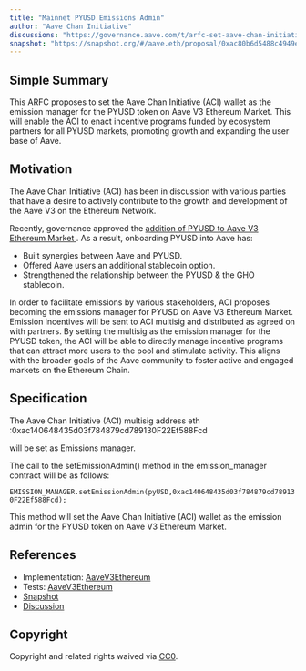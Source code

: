 ```yaml
---
title: "Mainnet PYUSD Emissions Admin"
author: "Aave Chan Initiative"
discussions: "https://governance.aave.com/t/arfc-set-aave-chan-initiative-as-emission-manager-for-pyusd-on-aave-v3-ethereum-market/16837"
snapshot: "https://snapshot.org/#/aave.eth/proposal/0xac80b6d5488c4949e30013d8ed88189ed48b64cb47580bee46921b28e3899bb7"
---
```


## Simple Summary

This ARFC proposes to set the Aave Chan Initiative (ACI) wallet as the emission manager for the PYUSD token on Aave V3 Ethereum Market. This will enable the ACI to enact incentive programs funded by ecosystem partners for all PYUSD markets, promoting growth and expanding the user base of Aave.

## Motivation

The Aave Chan Initiative (ACI) has been in discussion with various parties that have a desire to actively contribute to the growth and development of the Aave V3 on the Ethereum Network.

Recently, governance approved the [addition of PYUSD to Aave V3 Ethereum Market ](https://governance.aave.com/t/arfc-add-pyusd-to-aave-v3-ethereum-market/16218). As a result, onboarding PYUSD into Aave has:

- Built synergies between Aave and PYUSD.
- Offered Aave users an additional stablecoin option.
- Strengthened the relationship between the PYUSD & the GHO stablecoin.

In order to facilitate emissions by various stakeholders, ACI proposes becoming the emissions manager for PYUSD on Aave V3 Ethereum Market. Emission incentives will be sent to ACI multisig and distributed as agreed on with partners. By setting the multisig as the emission manager for the PYUSD token, the ACI will be able to directly manage incentive programs that can attract more users to the pool and stimulate activity. This aligns with the broader goals of the Aave community to foster active and engaged markets on the Ethereum Chain.

## Specification

The Aave Chan Initiative (ACI) multisig address eth :0xac140648435d03f784879cd789130F22Ef588Fcd

will be set as Emissions manager.

The call to the setEmissionAdmin() method in the emission_manager contract will be as follows:

`EMISSION_MANAGER.setEmissionAdmin(pyUSD,0xac140648435d03f784879cd789130F22Ef588Fcd);`

This method will set the Aave Chan Initiative (ACI) wallet as the emission admin for the PYUSD token on Aave V3 Ethereum Market.

## References

- Implementation: [AaveV3Ethereum](https://github.com/bgd-labs/aave-proposals-v3/blob/main/src/20240312_AaveV3Ethereum_MainnetPYUSDEmissionsAdmin/AaveV3Ethereum_MainnetPYUSDEmissionsAdmin_20240312.sol)
- Tests: [AaveV3Ethereum](https://github.com/bgd-labs/aave-proposals-v3/blob/main/src/20240312_AaveV3Ethereum_MainnetPYUSDEmissionsAdmin/AaveV3Ethereum_MainnetPYUSDEmissionsAdmin_20240312.t.sol)
- [Snapshot](https://snapshot.org/#/aave.eth/proposal/0xac80b6d5488c4949e30013d8ed88189ed48b64cb47580bee46921b28e3899bb7)
- [Discussion](https://governance.aave.com/t/arfc-set-aave-chan-initiative-as-emission-manager-for-pyusd-on-aave-v3-ethereum-market/16837)

## Copyright

Copyright and related rights waived via [CC0](https://creativecommons.org/publicdomain/zero/1.0/).

